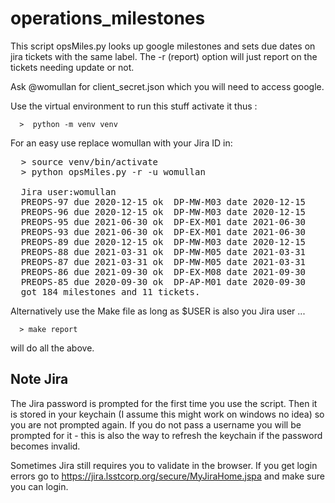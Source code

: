 # operations_milestones

This script opsMiles.py looks up google milestones and sets due dates on jira tickets with the same label.
The -r (report) option will just report on the tickets needing update or not. 

Ask @womullan for client_secret.json which you will need to access google. 

Use the virtual environment to run this stuff activate it thus :

      >  python -m venv venv 

For an easy use replace womullan with your Jira ID in:
<pre>
  > source venv/bin/activate 
  > python opsMiles.py -r -u womullan 

  Jira user:womullan
  PREOPS-97 due 2020-12-15 ok  DP-MW-M03 date 2020-12-15
  PREOPS-96 due 2020-12-15 ok  DP-MW-M03 date 2020-12-15
  PREOPS-95 due 2021-06-30 ok  DP-EX-M01 date 2021-06-30
  PREOPS-93 due 2021-06-30 ok  DP-EX-M01 date 2021-06-30
  PREOPS-89 due 2020-12-15 ok  DP-MW-M03 date 2020-12-15
  PREOPS-88 due 2021-03-31 ok  DP-MW-M05 date 2021-03-31
  PREOPS-87 due 2021-03-31 ok  DP-MW-M05 date 2021-03-31
  PREOPS-86 due 2021-09-30 ok  DP-EX-M08 date 2021-09-30
  PREOPS-85 due 2020-09-30 ok  DP-AP-M01 date 2020-09-30
  got 184 milestones and 11 tickets.
</pre>


Alternatively use the Make file as long as $USER is also you Jira user ... 

      > make report 

will do all the above.

## Note Jira
The Jira password is prompted for the first time you use the script. Then it is stored in your
keychain (I assume this might work on windows no idea) so you are not prompted again. 
If you do not pass a username you will be prompted for it - this is also the way to refresh the 
keychain if the password becomes invalid. 

Sometimes Jira still requires you to validate in the browser. If you get login errors go to 
https://jira.lsstcorp.org/secure/MyJiraHome.jspa
and make sure you can login.
